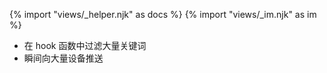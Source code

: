 {% import "views/_helper.njk" as docs %}
{% import "views/_im.njk" as im %}

- 在 hook 函数中过滤大量关键词
- 瞬间向大量设备推送